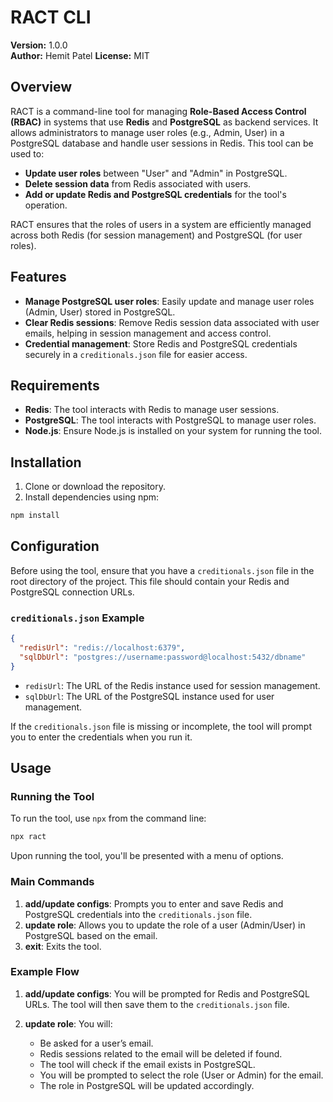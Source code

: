 # RACT CLI

**Version:** 1.0.0  
**Author:** Hemit Patel 
**License:** MIT

## Overview

RACT is a command-line tool for managing **Role-Based Access Control (RBAC)** in systems that use **Redis** and **PostgreSQL** as backend services. It allows administrators to manage user roles (e.g., Admin, User) in a PostgreSQL database and handle user sessions in Redis. This tool can be used to:

- **Update user roles** between "User" and "Admin" in PostgreSQL.
- **Delete session data** from Redis associated with users.
- **Add or update Redis and PostgreSQL credentials** for the tool's operation.

RACT ensures that the roles of users in a system are efficiently managed across both Redis (for session management) and PostgreSQL (for user roles).

## Features

- **Manage PostgreSQL user roles**: Easily update and manage user roles (Admin, User) stored in PostgreSQL.
- **Clear Redis sessions**: Remove Redis session data associated with user emails, helping in session management and access control.
- **Credential management**: Store Redis and PostgreSQL credentials securely in a `creditionals.json` file for easier access.

## Requirements

- **Redis**: The tool interacts with Redis to manage user sessions.
- **PostgreSQL**: The tool interacts with PostgreSQL to manage user roles.
- **Node.js**: Ensure Node.js is installed on your system for running the tool.

## Installation

1. Clone or download the repository.
2. Install dependencies using npm:

```bash
npm install
```

## Configuration

Before using the tool, ensure that you have a `creditionals.json` file in the root directory of the project. This file should contain your Redis and PostgreSQL connection URLs.

### `creditionals.json` Example

```json
{
  "redisUrl": "redis://localhost:6379",
  "sqlDbUrl": "postgres://username:password@localhost:5432/dbname"
}
```

- `redisUrl`: The URL of the Redis instance used for session management.
- `sqlDbUrl`: The URL of the PostgreSQL instance used for user management.

If the `creditionals.json` file is missing or incomplete, the tool will prompt you to enter the credentials when you run it.

## Usage

### Running the Tool

To run the tool, use `npx` from the command line:

```bash
npx ract
```

Upon running the tool, you'll be presented with a menu of options.

### Main Commands

1. **add/update configs**: Prompts you to enter and save Redis and PostgreSQL credentials into the `creditionals.json` file.
2. **update role**: Allows you to update the role of a user (Admin/User) in PostgreSQL based on the email.
3. **exit**: Exits the tool.

### Example Flow

1. **add/update configs**: You will be prompted for Redis and PostgreSQL URLs. The tool will then save them to the `creditionals.json` file.
   
2. **update role**: You will:
   - Be asked for a user’s email.
   - Redis sessions related to the email will be deleted if found.
   - The tool will check if the email exists in PostgreSQL.
   - You will be prompted to select the role (User or Admin) for the email.
   - The role in PostgreSQL will be updated accordingly.
